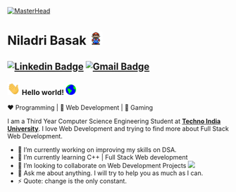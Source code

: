 [![MasterHead](https://user-images.githubusercontent.com/74038190/243078834-72903324-cf57-4e90-80a6-ed3c9734e0ed.gif)](https://nosanedev.netlify.com)
# Niladri Basak&nbsp;<img src="https://github.com/niladri-17/niladri-17/blob/main/Mario_Hello_Big.gif" width="30px" height="30px">
[![Linkedin Badge](https://img.shields.io/badge/-niladri--nb-blue?style=flat-square&logo=Linkedin&logoColor=white&link=https://www.linkedin.com/in/niladri-nb/)](https://www.linkedin.com/in/niladri-nb/)
[![Gmail Badge](https://img.shields.io/badge/-niladri.bn@gmail.com-c14438?style=flat-square&logo=Gmail&logoColor=white&link=mailto:niladri.bn@gmail.com)](mailto:niladri.bn@gmail.com)
---
### <img src="https://github.com/niladri-17/niladri-17/blob/main/Hi.gif" width="29px" height="29px"> Hello world!&nbsp;<img src="https://github.com/niladri-17/niladri-17/blob/main/Earth.gif" width="24px" height="24px">  
:heart: Programming | :black_heart: Web Development | :blue_heart: Gaming
  
I am a Third Year Computer Science Engineering Student at <a href="https://www.technoindiauniversity.ac.in/"> <b>Techno India University</b></a>. I love Web Development and trying to find more about Full Stack Web Development. 

- 🔭 I’m currently working on improving my skills on DSA.
- 🌱 I’m currently learning C++ | Full Stack Web development 
- 👯 I’m looking to collaborate on Web Development Projects <img src="https://media.giphy.com/media/WUlplcMpOCEmTGBtBW/giphy.gif" width="30">
- 💬 Ask me about anything. I will try to help you as much as I can.
- ⚡ Quote: change is the only constant.
